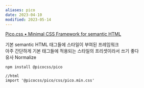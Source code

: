 ```yaml
---
aliases: pico
date: 2023-04-10
modified: 2023-05-14
---
```


[Pico.css • Minimal CSS Framework for semantic HTML](https://picocss.com/)

기본 semantic HTML 태그들에 스타일이 부여된 프레임워크  
아주 간단하게 기본 태그들에 적용되는 스타일의 프리셋이라서 쓰기 좋다  
유사 Normalize

```
npm install @picocss/pico

//html
import '@picocss/pico/css/pico.min.css'
```
